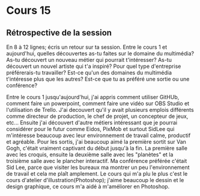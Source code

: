 # Cours 15
## Rétrospective de la session

En 8 à 12 lignes; écris un retour sur ta session. Entre le cours 1 et aujourd'hui, quelles découvertes as-tu faites sur le domaine du multimédia? As-tu découvert un nouveau métier qui pourrait t'intéresser? As-tu découvert un nouvel artiste qui t'a inspiré? Pour quel type d'entreprise préférerais-tu travailler? Est-ce qu'un des domaines du multimédia t'intéresse plus que les autres? Est-ce que tu as préféré une sortie ou une conférence? 


Entre le cours 1 jusqu'aujourd'hui, j'ai appris comment utiliser GitHUb, comment faire un powerpoint, comment faire une vidéo sur OBS Studio et l'utilisation de Trello.
J'ai decouvert qu'il y avait plusieurs emplois différents comme directeur de production, le chef de projet, un concepteur de jeux, etc... Ensuite j'ai découvert d'autre métiers intéressant que je pourrai considérer pour le futur comme Eidos, PixMob et surtout SidLee qui m'intéresse beaucoup avec leur environnement de travail calme, productif et agréable. Pour les sortis, j'ai beaucoup aimé la première sortit sur Van Gogh, c'était vraiment captivant du début jusqu'à la fin. La première salle avec les croquis, ensuite la deuxième salle avec les "planètes" et la troisième salle avec le plancher interactif. Ma conférence préférée c'était Sid Lee, parce que visiter les bureaux ma montrer un peu l'environnement de travail et cela me plaît amplement. Le cours qui m'a plu le plus c'est le cours d'atelier d'illustration(Photoshop);
j'aime beaucoup le dessin et le design graphique, ce cours m'a aidé à m'améliorer en Photoshop.
